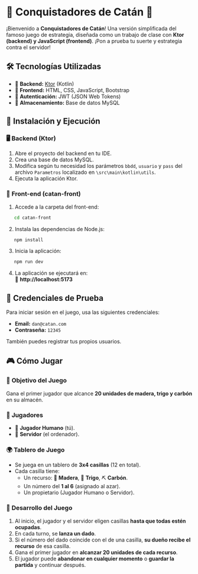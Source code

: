 # 🎲 Conquistadores de Catán 🏰

¡Bienvenido a **Conquistadores de Catán**! Una versión simplificada del famoso juego de estrategia, diseñada como un trabajo de clase con **Ktor (backend) y JavaScript (frontend)**. ¡Pon a prueba tu suerte y estrategia contra el servidor!

## 🛠️ **Tecnologías Utilizadas**

-   🔹 **Backend:** [Ktor](https://ktor.io) (Kotlin)
-   🔹 **Frontend:** HTML, CSS, JavaScript, Bootstrap
-   🔹 **Autenticación:** JWT (JSON Web Tokens)
-   🔹 **Almacenamiento:** Base de datos MySQL

## 🚀 **Instalación y Ejecución**

### 🖥️ **Backend (Ktor)**

1.  Abre el proyecto del backend en tu IDE.
2. Crea una base de datos MySQL.
3. Modifica según tu necesidad los parámetros `bbdd`,  `usuario` y `pass` del archivo `Parametros` localizado en `\src\main\kotlin\utils`.
4.  Ejecuta la aplicación Ktor.

### 🎨 **Front-end (catan-front)**
1. Accede a la carpeta del front-end:
```bash
   cd catan-front
   ```
2. Instala las dependencias de Node.js:
```bash
   npm install
   ```
3. Inicia la aplicación:
```bash
   npm run dev
```
4. La aplicación se ejecutará en:  
🔗 **http://localhost:5173**

## 🔑 **Credenciales de Prueba**

Para iniciar sesión en el juego, usa las siguientes credenciales:

-   **Email:** `dan@catan.com`
-   **Contraseña:** `12345`

También puedes registrar tus propios usuarios.

## 🎮 **Cómo Jugar**

### 🎯 **Objetivo del Juego**

Gana el primer jugador que alcance **20 unidades de madera, trigo y carbón** en su almacén.

### 👥 **Jugadores**

-   🧑 **Jugador Humano** (tú).
-   🤖 **Servidor** (el ordenador).

### 🌍 **Tablero de Juego**

-   Se juega en un tablero de **3x4 casillas** (12 en total).
-   Cada casilla tiene:
    -   Un recurso: 🌲 **Madera**, 🌾 **Trigo**, ⛏️ **Carbón**.
    -   Un número del **1 al 6** (asignado al azar).
    -   Un propietario (Jugador Humano o Servidor).

### 🔄 **Desarrollo del Juego**

1.  Al inicio, el jugador y el servidor eligen casillas **hasta que todas estén ocupadas**.
2.  En cada turno, se **lanza un dado**.
3.  Si el número del dado coincide con el de una casilla, **su dueño recibe el recurso** de esa casilla.
4.  Gana el primer jugador en **alcanzar 20 unidades de cada recurso**.
5.  El jugador puede **abandonar en cualquier momento** o **guardar la partida** y continuar después.
